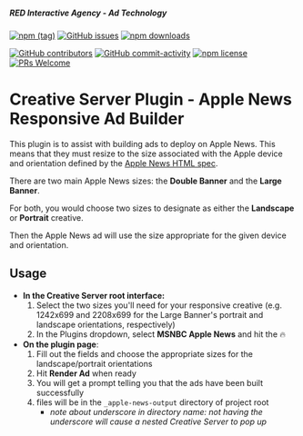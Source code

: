 ##### RED Interactive Agency - Ad Technology

[![npm (tag)](https://img.shields.io/npm/v/@ff0000-ad-tech%2Fcs-plugin-msnbc-apple-news.svg?style=flat-square)](https://www.npmjs.com/package/@ff0000-ad-tech%2Fcs-plugin-msnbc-apple-news)
[![GitHub issues](https://img.shields.io/github/issues/ff0000-ad-tech/cs-plugin-msnbc-apple-news.svg?style=flat-square)](https://github.com/ff0000-ad-tech/cs-plugin-msnbc-apple-news)
[![npm downloads](https://img.shields.io/npm/dm/@ff0000-ad-tech%2Fcs-plugin-msnbc-apple-news.svg?style=flat-square)](https://www.npmjs.com/package/@ff0000-ad-tech%2Fcs-plugin-msnbc-apple-news)

[![GitHub contributors](https://img.shields.io/github/contributors/ff0000-ad-tech/cs-plugin-msnbc-apple-news.svg?style=flat-square)](https://github.com/ff0000-ad-tech/cs-plugin-msnbc-apple-news/graphs/contributors/)
[![GitHub commit-activity](https://img.shields.io/github/commit-activity/y/ff0000-ad-tech/cs-plugin-msnbc-apple-news.svg?style=flat-square)](https://github.com/ff0000-ad-tech/cs-plugin-msnbc-apple-news/commits/master)
[![npm license](https://img.shields.io/npm/l/@ff0000-ad-tech%2Fcs-plugin-msnbc-apple-news.svg?style=flat-square)](https://github.com/ff0000-ad-tech/cs-plugin-msnbc-apple-news/blob/master/LICENSE)
[![PRs Welcome](https://img.shields.io/badge/PRs-welcome-brightgreen.svg?style=flat-square)](http://makeapullrequest.com)

# Creative Server Plugin - Apple News Responsive Ad Builder

This plugin is to assist with building ads to deploy on Apple News.
This means that they must resize to the size associated with the Apple device and orientation defined by the [Apple News HTML spec](https://developer.apple.com/news-publisher/News-Ad-Specifications.pdf).				

There are two main Apple News sizes: the **Double Banner** and the **Large Banner**.

For both, you would choose two sizes to designate as either the **Landscape** or **Portrait** creative.

Then the Apple News ad will use the size appropriate for the given device and orientation.

## Usage

- __In the Creative Server root interface:__
	1. Select the two sizes you'll need for your responsive creative (e.g. 1242x699 and 2208x699 for the Large Banner's portrait and landscape orientations, respectively)
	1. In the Plugins dropdown, select __MSNBC Apple News__ and hit the 🔥
- __On the plugin page__:
	1. Fill out the fields and choose the appropriate sizes for the landscape/portrait orientations
	1. Hit __Render Ad__ when ready
	1. You will get a prompt telling you that the ads have been built successfully
	1. files will be in the `_apple-news-output` directory of project root
		- _note about underscore in directory name: not having the underscore will cause a nested Creative Server to pop up_ 